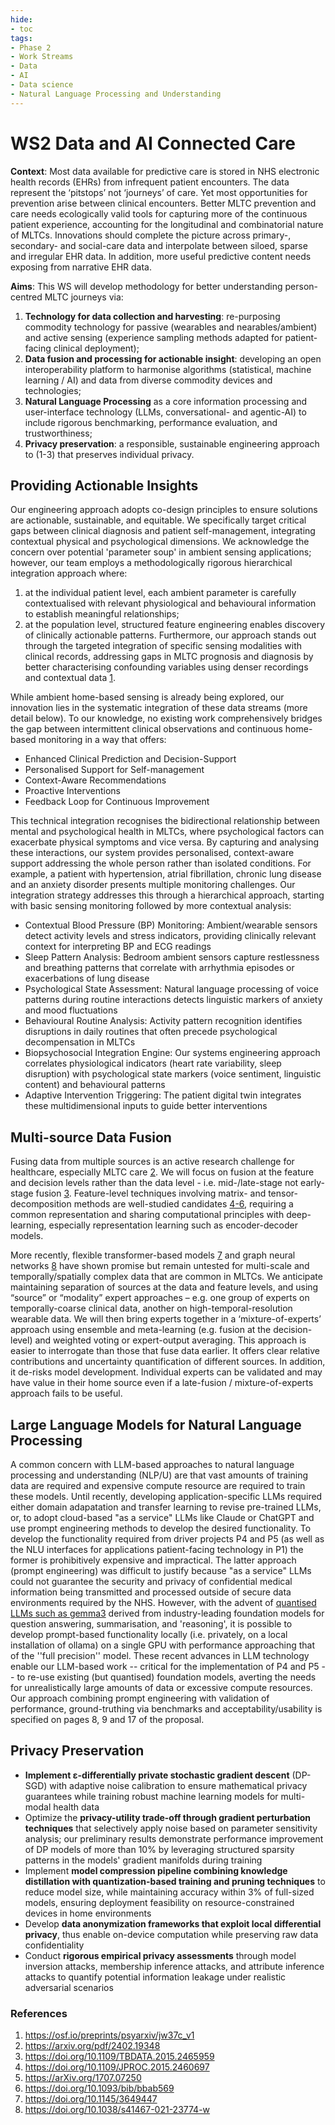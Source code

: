 ```yaml
---
hide:
- toc
tags:
- Phase 2
- Work Streams
- Data
- AI
- Data science
- Natural Language Processing and Understanding
---
```


# WS2 Data and AI Connected Care

**Context**: Most data available for predictive care is stored in NHS electronic health records (EHRs) from
infrequent patient encounters. The data represent the ‘pitstops’ not ‘journeys’ of care. Yet most opportunities for prevention arise between clinical encounters. Better MLTC prevention and care needs ecologically valid tools for capturing more of the continuous patient experience, accounting for the
longitudinal and combinatorial nature of MLTCs. Innovations should complete the picture across primary-, secondary- and social-care data and interpolate between siloed, sparse and irregular EHR data. In addition, more useful predictive content needs exposing from narrative EHR data.

**Aims**: This WS will develop methodology for better understanding person-centred MLTC journeys via:
  1. **Technology for data collection and harvesting**: re-purposing commodity technology for passive
(wearables and nearables/ambient) and active sensing (experience sampling methods adapted for patient-facing clinical deployment);
  2. **Data fusion and processing for actionable insight**: developing an open interoperability platform to harmonise algorithms (statistical, machine learning / AI) and data from diverse commodity devices and technologies;
  3. **Natural Language Processing** as a core information processing and user-interface technology (LLMs, conversational- and agentic-AI) to include rigorous benchmarking, performance evaluation, and trustworthiness;
  4.  **Privacy preservation**: a responsible, sustainable engineering approach to (1-3) that preserves individual privacy.

## Providing Actionable Insights
Our engineering approach adopts co-design principles to ensure solutions are actionable, sustainable, and equitable. We specifically target critical gaps between clinical diagnosis and patient self-management, integrating contextual physical and psychological dimensions. We acknowledge the concern over potential 'parameter soup' in ambient sensing applications; however, our team employs a methodologically rigorous hierarchical integration approach where: 

  1. at the individual patient level, each ambient parameter is carefully contextualised with relevant physiological and behavioural information to establish meaningful relationships;
  2. at the population level, structured feature engineering enables discovery of clinically actionable patterns. Furthermore, our approach stands out through the targeted integration of specific sensing modalities with clinical records, addressing gaps in MLTC prognosis and diagnosis by better characterising confounding variables using denser recordings and contextual data [1](#refs).

While ambient home-based sensing is already being explored, our innovation lies in the systematic integration of these data streams (more detail below). To our knowledge, no existing work comprehensively bridges the gap between intermittent clinical observations and continuous home-based monitoring in a way that offers:
  * Enhanced Clinical Prediction and Decision-Support
  * Personalised Support for Self-management
  * Context-Aware Recommendations
  * Proactive Interventions
  * Feedback Loop for Continuous Improvement

This technical integration recognises the bidirectional relationship between mental and psychological health in MLTCs, where psychological factors can exacerbate physical symptoms and vice versa. By capturing and analysing these interactions, our system provides personalised, context-aware support addressing the whole person rather than isolated conditions.  For example, a patient with hypertension, atrial fibrillation, chronic lung disease and an anxiety disorder presents multiple monitoring challenges. Our integration strategy addresses this through a hierarchical approach, starting with basic sensing monitoring followed by more contextual analysis:

  * Contextual Blood Pressure (BP) Monitoring: Ambient/wearable sensors detect activity levels and stress indicators, providing clinically relevant context for interpreting BP and ECG readings
  * Sleep Pattern Analysis: Bedroom ambient sensors capture restlessness and breathing patterns that correlate with arrhythmia episodes or exacerbations of lung disease
  * Psychological State Assessment: Natural language processing of voice patterns during routine interactions detects linguistic markers of anxiety and mood fluctuations
  * Behavioural Routine Analysis: Activity pattern recognition identifies disruptions in daily routines that often precede psychological decompensation in MLTCs
  * Biopsychosocial Integration Engine: Our systems engineering approach correlates physiological indicators (heart rate variability, sleep disruption) with psychological state markers (voice sentiment, linguistic content) and behavioural patterns
  * Adaptive Intervention Triggering: The patient digital twin integrates these multidimensional inputs to guide better interventions

## Multi-source Data Fusion
Fusing data from multiple sources is an active research challenge for healthcare, especially MLTC care [2](#refs). We will focus on fusion at the feature and decision levels rather than the data level - i.e. mid-/late-stage not early-stage fusion [3](#refs). Feature-level techniques involving matrix- and tensor-decomposition methods are well-studied candidates [4-6](#refs), requiring a common representation and sharing computational principles with deep-learning, especially representation learning such as encoder-decoder models. 

More recently, flexible transformer-based models [7](#refs) and graph neural networks [8](#refs) have shown promise but remain untested for multi-scale and temporally/spatially complex data that are common in MLTCs. We anticipate maintaining separation of sources at the data and feature levels, and using “source” or “modality” expert approaches – e.g. one group of experts on temporally-coarse clinical data, another on high-temporal-resolution wearable data. We will then bring experts together in a ‘mixture-of-experts’ approach using ensemble and meta-learning (e.g. fusion at the decision-level) and weighted voting or expert-output averaging. This approach is easier to interrogate than those that fuse data earlier. It offers clear relative contributions and uncertainty quantification of different sources. In addition, it de-risks model development. Individual experts can be validated and may have value in their home source even if a late-fusion / mixture-of-experts approach fails to be useful. 

## Large Language Models for Natural Language Processing
A common concern with LLM-based approaches to natural language processing and understanding (NLP/U) are that vast amounts of training data are required and expensive compute resource are required to train these models.  Until recently, developing application-specific LLMs required either domain adapatation and transfer learning to revise pre-trained LLMs, or, to adopt cloud-based "as a service" LLMs like Claude or ChatGPT and use prompt engineering methods to develop the desired functionality.  To develop the functionality required from driver projects P4 and P5 (as well as the NLU interfaces for applications patient-facing technology in P1) the former is prohibitively expensive and impractical.  The latter approach (prompt engineering) was difficult to justify because "as a service" LLMs could not guarantee the security and privacy of confidential medical information being transmitted and processed outside of secure data environments required by the NHS.  However, with the advent of [quantised LLMs such as gemma3](https://ollama.com/library/gemma3) derived from industry-leading foundation models for question answering, summarisation, and 'reasoning', it is possible to develop prompt-based functionality locally (i.e. privately, on a local installation of ollama) on a single GPU with performance approaching that of the ''full precision'' model.  These recent advances in LLM technology enable our LLM-based work -- critical for the implementation of P4 and P5 -- to re-use existing (but quantised) foundation models, averting the needs for unrealistically large amounts of data or excessive compute resources.  Our approach combining prompt engineering with validation of performance, ground-truthing via benchmarks and acceptability/usability is specified on pages 8, 9 and 17 of the proposal.


## Privacy Preservation
  * **Implement ε-differentially private stochastic gradient descent** (DP-SGD) with adaptive noise calibration to ensure mathematical privacy guarantees while training robust machine learning models for multi-modal health data
  * Optimize the **privacy-utility trade-off through gradient perturbation techniques** that selectively apply noise based on parameter sensitivity analysis; our preliminary results demonstrate performance improvement of DP models of more than 10% by leveraging structured sparsity patterns in the models' gradient manifolds during training
  * Implement **model compression pipeline combining knowledge distillation with quantization-based training and pruning techniques** to reduce model size, while maintaining accuracy within 3% of full-sized models, ensuring deployment feasibility on resource-constrained devices in home environments
  * Develop **data anonymization frameworks that exploit local differential privacy**, thus enable on-device computation while preserving raw data confidentiality
  * Conduct **rigorous empirical privacy assessments** through model inversion attacks, membership inference attacks, and attribute inference attacks to quantify potential information leakage under realistic adversarial scenarios

<a id="refs"></a>
### References
1. https://osf.io/preprints/psyarxiv/jw37c_v1
2. https://arxiv.org/pdf/2402.19348
3. https://doi.org/10.1109/TBDATA.2015.2465959
4. https://doi.org/10.1109/JPROC.2015.2460697
5. https://arXiv.org/1707.07250
6. https://doi.org/10.1093/bib/bbab569
7. https://doi.org/10.1145/3649447
8. https://doi.org/10.1038/s41467-021-23774-w
